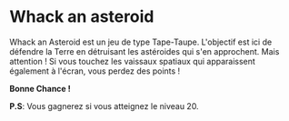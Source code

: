 # Whack an asteroid

Whack an Asteroid est un jeu de type Tape-Taupe.
L'objectif est ici de défendre la Terre en détruisant les astéroides qui s'en approchent. Mais attention ! Si vous touchez les vaissaux spatiaux qui apparaissent également à l'écran, vous perdez des points !

**Bonne Chance !**

**P.S**: Vous gagnerez si vous atteignez le niveau 20.